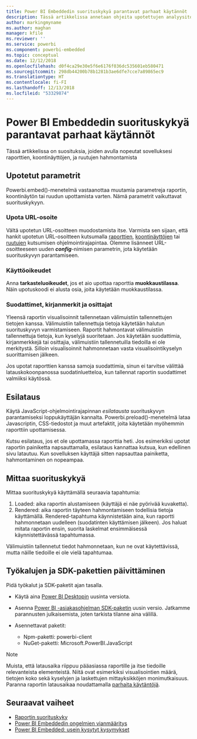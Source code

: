 ```yaml
---
title: Power BI Embeddedin suorituskykyä parantavat parhaat käytännöt
description: Tässä artikkelissa annetaan ohjeita upotettujen analyysitoimintojen parhaisiin käytäntöihin
author: markingmyname
ms.author: maghan
manager: kfile
ms.reviewer: ''
ms.service: powerbi
ms.component: powerbi-embedded
ms.topic: conceptual
ms.date: 12/12/2018
ms.openlocfilehash: d0f4ca29e30e5f6e6176f036dc535601eb580471
ms.sourcegitcommit: 298db44200b78b1281b3ae6dfe7cce7a89865ec9
ms.translationtype: HT
ms.contentlocale: fi-FI
ms.lasthandoff: 12/13/2018
ms.locfileid: "53329874"
---
```

# <a name="power-bi-embedded-performance-best-practices"></a>Power BI Embeddedin suorituskykyä parantavat parhaat käytännöt

Tässä artikkelissa on suosituksia, joiden avulla nopeutat sovelluksesi raporttien, koontinäyttöjen, ja ruutujen hahmontamista

## <a name="embed-parameters"></a>Upotetut parametrit

Powerbi.embed()-menetelmä vastaanottaa muutamia parametreja raportin, koontinäytön tai ruudun upottamista varten. Nämä parametrit vaikuttavat suorituskykyyn.

### <a name="embed-url"></a>Upota URL-osoite

Vältä upotetun URL-osoitteen muodostamista itse. Varmista sen sijaan, että hankit upotetun URL-osoitteen kutsumalla [raporttien](https://na01.safelinks.protection.outlook.com/?url=https%3A%2F%2Fdocs.microsoft.com%2Fen-us%2Frest%2Fapi%2Fpower-bi%2Freports%2Fgetreportsingroup&data=02%7C01%7CMark.Ghanayem%40microsoft.com%7C07ca68ceb37a48e3f3de08d64968707a%7C72f988bf86f141af91ab2d7cd011db47%7C1%7C0%7C636777110256168308&sdata=22lkqRM2w1MQfrM8dooedaPqqIU8PufTq9TT4VDzRo0%3D&reserved=0), [koontinäyttöjen](https://na01.safelinks.protection.outlook.com/?url=https%3A%2F%2Fdocs.microsoft.com%2Fen-us%2Frest%2Fapi%2Fpower-bi%2Fdashboards%2Fgetdashboardsingroup&data=02%7C01%7CMark.Ghanayem%40microsoft.com%7C07ca68ceb37a48e3f3de08d64968707a%7C72f988bf86f141af91ab2d7cd011db47%7C1%7C0%7C636777110256168308&sdata=nfWRgbSoXVF42Rg%2Ba9491u19uksXp%2FAyz%2Fa%2Ba7%2FCtdA%3D&reserved=0) tai [ruutujen](https://na01.safelinks.protection.outlook.com/?url=https%3A%2F%2Fdocs.microsoft.com%2Fen-us%2Frest%2Fapi%2Fpower-bi%2Fdashboards%2Fgettilesingroup&data=02%7C01%7CMark.Ghanayem%40microsoft.com%7C07ca68ceb37a48e3f3de08d64968707a%7C72f988bf86f141af91ab2d7cd011db47%7C1%7C0%7C636777110256178318&sdata=LgZ27TynNpqQJDrb3aHWGQXIS%2FzichAO9De5M2uhF1Q%3D&reserved=0) kutsumisen ohjelmointirajapintaa. Olemme lisänneet URL-osoitteeseen uuden **_config_**-nimisen parametrin, jota käytetään suorituskyvyn parantamiseen.

### <a name="permissions"></a>Käyttöoikeudet

Anna **tarkasteluoikeudet**, jos et aio upottaa raporttia **muokkaustilassa**. Näin upotuskoodi ei alusta osia, joita käytetään muokkaustilassa.

### <a name="filters-bookmarks-and-slicers"></a>Suodattimet, kirjanmerkit ja osittajat

Yleensä raportin visualisoinnit tallennetaan välimuistiin tallennettujen tietojen kanssa. Välimuistiin tallennettuja tietoja käytetään halutun suorituskyvyn varmistamiseen. Raportit hahmontavat välimuistiin tallennettuja tietoja, kun kyselyjä suoritetaan. Jos käytetään suodattimia, kirjanmerkkejä tai osittajia, välimuistiin tallennetuilla tiedoilla ei ole merkitystä. Silloin visualisoinnit hahmonnetaan vasta visualisointikyselyn suorittamisen jälkeen.

Jos upotat raporttien kanssa samoja suodattimia, sinun ei tarvitse välittää latauskokoonpanossa suodatinluetteloa, kun tallennat raportin suodattimet valmiiksi käytössä.

## <a name="preload"></a>Esilataus

Käytä JavaScript-ohjelmointirajapinnan *esilatausta* suorituskyvyn parantamiseksi loppukäyttäjän kannalta.
Powerbi.preload()-menetelmä lataa Javascriptin, CSS-tiedostot ja muut artefaktit, joita käytetään myöhemmin raporttiin upottamisessa.

Kutsu esilataus, jos et ole upottamassa raporttia heti. Jos esimerkiksi upotat raportin painiketta napsauttamalla, esilataus kannattaa kutsua, kun edellinen sivu latautuu. Kun sovelluksen käyttäjä sitten napsauttaa painiketta, hahmontaminen on nopeampaa.

## <a name="measure-performance"></a>Mittaa suorituskykyä

Mittaa suorituskykyä käyttämällä seuraavia tapahtumia:

1. Loaded: aika raportin alustamiseen (käyttäjä ei näe pyörivää kuvaketta).
2. Rendered: aika raportin täyteen hahmontamiseen todellisia tietoja käyttämällä. Rendered-tapahtuma käynnistetään aina, kun raportti hahmonnetaan uudelleen (suodatinten käyttämisen jälkeen). Jos haluat mitata raportin ensin, suorita laskelmat ensimmäisessä käynnistettävässä tapahtumassa.

Välimuistiin tallennetut tiedot hahmonnetaan, kun ne ovat käytettävissä, mutta näille tiedoille ei ole vielä tapahtumaa.

## <a name="update-tools-and-sdk-packages"></a>Työkalujen ja SDK-pakettien päivittäminen

Pidä työkalut ja SDK-paketit ajan tasalla.

* Käytä aina [Power BI Desktopin](https://powerbi.microsoft.com/en-us/desktop/) uusinta versiota.

* Asenna [Power BI -asiakasohjelman SDK-paketin](https://github.com/Microsoft/PowerBI-JavaScript) uusin versio. Jatkamme parannusten julkaisemista, joten tarkista tilanne aina välillä.

* Asennettavat paketit:
    * Npm-paketti: powerbi-client
    * NuGet-paketti: Microsoft.PowerBI.JavaScript

> [!Note]
> Muista, että latausaika riippuu pääasiassa raportille ja itse tiedoille relevanteista elementeistä. Niitä ovat esimerkiksi visualisointien määrä, tietojen koko sekä kyselyjen ja laskettujen mittayksikköjen monimutkaisuus. Paranna raportin latausaikaa noudattamalla [parhaita käytäntöjä](../power-bi-reports-performance.md).

## <a name="next-steps"></a>Seuraavat vaiheet

* [Raportin suorituskyky](../power-bi-reports-performance.md)
* [Power BI Embeddedin ongelmien vianmääritys](embedded-troubleshoot.md)
* [Power BI Embedded: usein kysytyt kysymykset](embedded-faq.md)
